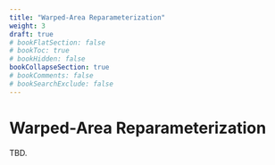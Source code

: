```yaml
---
title: "Warped-Area Reparameterization"
weight: 3
draft: true
# bookFlatSection: false
# bookToc: true
# bookHidden: false
bookCollapseSection: true
# bookComments: false
# bookSearchExclude: false
---
```


# Warped-Area Reparameterization

TBD.
